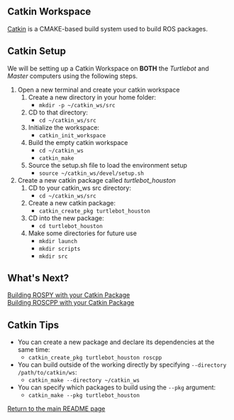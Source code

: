 ## Catkin Workspace
[Catkin](http://wiki.ros.org/catkin) is a CMAKE-based build system used to build ROS packages.

## Catkin Setup
We will be setting up a Catkin Workspace on **BOTH** the *Turtlebot* and *Master* computers using the following steps.

1. Open a new terminal and create your catkin workspace
    1. Create a new directory in your home folder:
        * `mkdir -p ~/catkin_ws/src`
    2. CD to that directory:
        * `cd ~/catkin_ws/src`
    3. Initialize the workspace:
        * `catkin_init_workspace`
    4. Build the empty catkin workspace
        * `cd ~/catkin_ws`
        * `catkin_make`
    5. Source the setup.sh file to load the environment setup
        * `source ~/catkin_ws/devel/setup.sh`
2. Create a new catkin package called *turtlebot_houston*
    1. CD to your catkin_ws src directory:
        * `cd ~/catkin_ws/src`
    2. Create a new catkin package:
        * `catkin_create_pkg turtlebot_houston`
    3. CD into the new package:
        * `cd turtlebot_houston`
    4. Make some directories for future use
        * `mkdir launch`
        * `mkdir scripts`
        * `mkdir src`

## What's Next?
[Building ROSPY with your Catkin Package](08b-ROSPY_Building.md)  
[Building ROSCPP with your Catkin Package](08c-ROSCPP_Building.md)  

## Catkin Tips
* You can create a new package and declare its dependencies at the same time:
    * `catkin_create_pkg turtlebot_houston roscpp`
* You can build outside of the working directly by specifying `--directory /path/to/catkin/ws`:
    * `catkin_make --directory ~/catkin_ws`
* You can specify which packages to build using the `--pkg` argument:
    * `catkin_make --pkg turtlebot_houston`



[Return to the main README page](/README.md)
